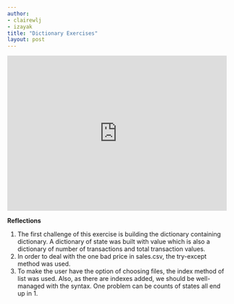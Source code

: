 ```yaml
---
author: 
- clairewlj
- izayak
title: "Dictionary Exercises"
layout: post
---
```


<iframe src="https://trinket.io/embed/python3/32a69f047d" width="100%" height="356" frameborder="0" marginwidth="0" marginheight="0" allowfullscreen></iframe>

**Reflections**
1. The first challenge of this exercise is building the dictionary containing dictionary. A dictionary of state was built with value which is also a dictionary of number of transactions and total transaction values.   
2. In order to deal with the one bad price in sales.csv, the try-except method was used.   
3. To make the user have the option of choosing files, the index method of list was used. Also, as there are indexes added, we should be well-managed with the syntax. One problem can be counts of states all end up in 1.  
